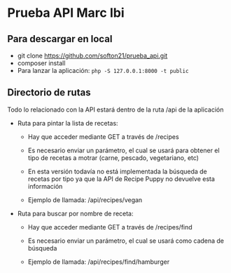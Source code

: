 Prueba API Marc Ibi
========

## Para descargar en local ##
- git clone https://github.com/softon21/prueba_api.git
- composer install
- Para lanzar la aplicación: ``` php -S 127.0.0.1:8000 -t public ```


## Directorio de rutas ##

Todo lo relacionado con la API estará dentro de la ruta /api de la aplicación

- Ruta para pintar la lista de recetas:

    - Hay que acceder mediante GET a través de /recipes
    
    - Es necesario enviar un parámetro, el cual se usará para obtener el tipo de recetas a motrar (carne, pescado, vegetariano, etc)
   
    - En esta versión todavía no está implementada la búsqueda de recetas por tipo ya que la API de Recipe Puppy no devuelve esta información
    
    - Ejemplo de llamada: /api/recipes/vegan
    
- Ruta para buscar por nombre de receta:

    - Hay que acceder mediante GET a través de /recipes/find
    
    - Es necesario enviar un parámetro, el cual se usará como cadena de búsqueda
    
    - Ejemplo de llamada: /api/recipes/find/hamburger
    